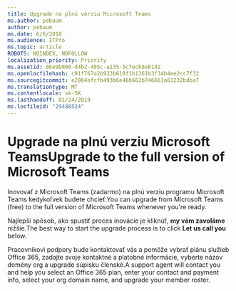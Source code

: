 ```yaml
---
title: Upgrade na plnú verziu Microsoft Teams
ms.author: pebaum
author: pebaum
ms.date: 6/6/2018
ms.audience: ITPro
ms.topic: article
ROBOTS: NOINDEX, NOFOLLOW
localization_priority: Priority
ms.assetid: 86e9b860-d4b2-495c-a135-5c7ecb8e6192
ms.openlocfilehash: c91f767a2b933b618f1b1361b3f34b4ee2cc7f32
ms.sourcegitcommit: e2864efcfb493b6e46b662b746661a61232bdba7
ms.translationtype: MT
ms.contentlocale: sk-SK
ms.lasthandoff: 01/24/2019
ms.locfileid: "29488524"
---
```

# <a name="upgrade-to-the-full-version-of-microsoft-teams"></a><span data-ttu-id="caa3c-102">Upgrade na plnú verziu Microsoft Teams</span><span class="sxs-lookup"><span data-stu-id="caa3c-102">Upgrade to the full version of Microsoft Teams</span></span>

<span data-ttu-id="caa3c-103">Inovovať z Microsoft Teams (zadarmo) na plnú verziu programu Microsoft Teams kedykoľvek budete chcieť.</span><span class="sxs-lookup"><span data-stu-id="caa3c-103">You can upgrade from Microsoft Teams (free) to the full version of Microsoft Teams whenever you're ready.</span></span>
  
<span data-ttu-id="caa3c-104">Najlepší spôsob, ako spustiť proces inovácie je kliknúť, **my vám zavoláme** nižšie.</span><span class="sxs-lookup"><span data-stu-id="caa3c-104">The best way to start the upgrade process is to click **Let us call you** below.</span></span> 
  
<span data-ttu-id="caa3c-105">Pracovníkovi podpory bude kontaktovať vás a pomôže vybrať plánu služieb Office 365, zadajte svoje kontaktné a platobné informácie, vyberte názov domény org a upgrade súpisku členské.</span><span class="sxs-lookup"><span data-stu-id="caa3c-105">A support agent will contact you and help you select an Office 365 plan, enter your contact and payment info, select your org domain name, and upgrade your member roster.</span></span>
  

